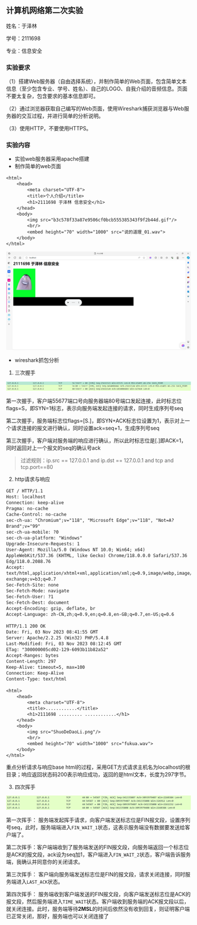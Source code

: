 ## 计算机网络第二次实验

姓名：于泽林

学号：2111698

专业：信息安全

### 实验要求

（1）搭建Web服务器（自由选择系统），并制作简单的Web页面，包含简单文本信息（至少包含专业、学号、姓名）、自己的LOGO、自我介绍的音频信息。页面不要太复杂，包含要求的基本信息即可。

（2）通过浏览器获取自己编写的Web页面，使用Wireshark捕获浏览器与Web服务器的交互过程，并进行简单的分析说明。

（3）使用HTTP，不要使用HTTPS。

### 实验内容

- 实验web服务器采用apache搭建
- 制作简单的web页面

```
<html>
    <head>
        <meta charset="UTF-8">
        <title>个人介绍</title>
        <h1>2111698 于泽林 信息安全</h1>
    </head>
    <body>
    	<img src="b3c578f33a87e9506cf0bcb555385343f9f2b44d.gif"/>
        <br/>
        <embed height="70" width="1000" src="说的道理_01.wav">
    </body>
</html>
```

![image-20231103002238835](./src_typora/image-20231103002238835.png)

- wireshark抓包分析

1. 三次握手

![image-20231103192919602](./src_typora/image-20231103192919602.png)

第一次握手，客户端55677端口号向服务器端80号端口发起连接，此时标志位flags=S，即SYN=1标志，表示向服务端发起连接的请求，同时生成序列号seq

第二次握手，服务端标志位flags=[S.]，即SYN+ACK标志位设置为1，表示对上一个请求连接的报文进行确认，同时设置ack=seq+1，生成序列号seq

第三次握手，客户端对服务端的响应进行确认，所以此时标志位是[.]即ACK=1，同时返回对上一个报文的seq的确认号ack

> 过滤规则：ip.src == 127.0.0.1 and ip.dst == 127.0.0.1 and tcp and tcp.port==80

2. http请求与响应

```
GET / HTTP/1.1
Host: localhost
Connection: keep-alive
Pragma: no-cache
Cache-Control: no-cache
sec-ch-ua: "Chromium";v="118", "Microsoft Edge";v="118", "Not=A?Brand";v="99"
sec-ch-ua-mobile: ?0
sec-ch-ua-platform: "Windows"
Upgrade-Insecure-Requests: 1
User-Agent: Mozilla/5.0 (Windows NT 10.0; Win64; x64) AppleWebKit/537.36 (KHTML, like Gecko) Chrome/118.0.0.0 Safari/537.36 Edg/118.0.2088.76
Accept: text/html,application/xhtml+xml,application/xml;q=0.9,image/webp,image/apng,*/*;q=0.8,application/signed-exchange;v=b3;q=0.7
Sec-Fetch-Site: none
Sec-Fetch-Mode: navigate
Sec-Fetch-User: ?1
Sec-Fetch-Dest: document
Accept-Encoding: gzip, deflate, br
Accept-Language: zh-CN,zh;q=0.9,en;q=0.8,en-GB;q=0.7,en-US;q=0.6

HTTP/1.1 200 OK
Date: Fri, 03 Nov 2023 08:41:55 GMT
Server: Apache/2.2.25 (Win32) PHP/5.4.8
Last-Modified: Fri, 03 Nov 2023 08:12:45 GMT
ETag: "300000005cd02-129-6093b11b82a52"
Accept-Ranges: bytes
Content-Length: 297
Keep-Alive: timeout=5, max=100
Connection: Keep-Alive
Content-Type: text/html

<html>
    <head>
        <meta charset="UTF-8">
        <title>............</title>
        <h1>2111698 ......... ............</h1>
    </head>
    <body>
    	<img src="ShuoDeDaoLi.png"/>
        <br/>
        <embed height="70" width="1000" src="fukua.wav">
    </body>
</html>
```

重点分析请求与响应base html的过程，采用GET方式请求主机名为localhost的根目录；响应返回状态码200表示响应成功，返回的是html文本，长度为297字节。

3. 四次挥手

![image-20231103012800090](./src_typora/image-20231103012800090.png)

第一次挥手： 服务端发起挥手请求，向客户端发送标志位是FIN报文段，设置序列号seq，此时，服务端端进入`FIN_WAIT_1`状态，这表示服务端没有数据要发送给客户端了。

第二次挥手：客户端端收到了服务端发送的FIN报文段，向服务端返回一个标志位是ACK的报文段，ack设为seq加1，客户端进入`FIN_WAIT_2`状态，客户端告诉服务端，我确认并同意你的关闭请求。

第三次挥手： 客户端向服务端发送标志位是FIN的报文段，请求关闭连接，同时服务端进入`LAST_ACK`状态。

第四次挥手： 服务端收到客户端发送的FIN报文段，向客户端发送标志位是ACK的报文段，然后服务端进入`TIME_WAIT`状态。客户端收到服务端的ACK报文段以后，就关闭连接。此时，服务端等待**2MSL**的时间后依然没有收到回复，则证明客户端已正常关闭，那好，服务端也可以关闭连接了
